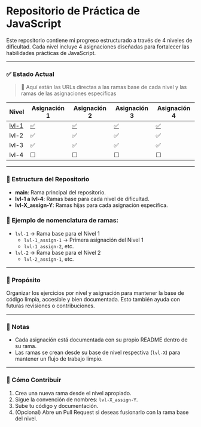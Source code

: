 # Repositorio de Práctica de JavaScript

Este repositorio contiene mi progreso estructurado a través de 4 niveles de dificultad. Cada nivel incluye 4 asignaciones diseñadas para fortalecer las habilidades prácticas de JavaScript.

---

### ✅ Estado Actual
> 🔗 Aquí están las URLs directas a las ramas base de cada nivel y las ramas de las asignaciones específicas

| Nivel | Asignación 1 | Asignación 2 | Asignación 3 | Asignación 4 |
|-------|---------------|---------------|---------------|---------------|
| [lvl-1](https://github.com/OSC4R-445/JavaScript-CadiF1/blob/lvl-1/README.es.md) | [✅](https://github.com/OSC4R-445/JavaScript-CadiF1/blob/lvl-1_assign-1/README.es.md) | [✅](https://github.com/OSC4R-445/JavaScript-CadiF1/blob/lvl-1_assign-2/README.es.md)             | [✅](https://github.com/OSC4R-445/JavaScript-CadiF1/blob/lvl-1_assign-3/README.es.md) | [✅](https://github.com/OSC4R-445/JavaScript-CadiF1/blob/lvl-1_assign-4/README.es.md) |
| lvl-2 | ✅             | ✅             | ✅             | ✅             |
| lvl-3 | ✅             | ✅             | ✅             | ✅             |
| lvl-4 | ☐             | ☐             | ☐             | ☐             |

---

### 🌟 Estructura del Repositorio

- **main**: Rama principal del repositorio.
- **lvl-1 a lvl-4**: Ramas base para cada nivel de dificultad.
- **lvl-X_assign-Y**: Ramas hijas para cada asignación específica.

### 📁 Ejemplo de nomenclatura de ramas:
- `lvl-1` → Rama base para el Nivel 1
  - `lvl-1_assign-1` → Primera asignación del Nivel 1
  - `lvl-1_assign-2`, etc.
- `lvl-2` → Rama base para el Nivel 2
  - `lvl-2_assign-1`, etc.

---

### 🧠 Propósito

Organizar los ejercicios por nivel y asignación para mantener la base de código limpia, accesible y bien documentada. Esto también ayuda con futuras revisiones o contribuciones.

---

### 📌 Notas

- Cada asignación está documentada con su propio README dentro de su rama.
- Las ramas se crean desde su base de nivel respectiva (`lvl-X`) para mantener un flujo de trabajo limpio.

---

### 🚀 Cómo Contribuir

1. Crea una nueva rama desde el nivel apropiado.
2. Sigue la convención de nombres: `lvl-X_assign-Y`.
3. Sube tu código y documentación.
4. (Opcional) Abre un Pull Request si deseas fusionarlo con la rama base del nivel.
